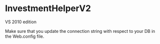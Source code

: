 # InvestmentHelperV2
VS 2010 edition

Make sure that you update the connection string with respect to your DB in the Web.config file.
